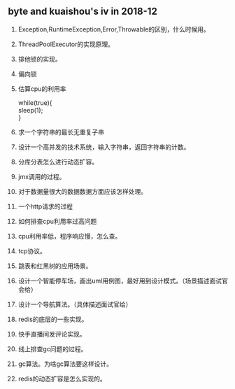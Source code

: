 ## byte and kuaishou's iv in 2018-12
1. Exception,RuntimeException,Error,Throwable的区别，什么时候用。
1. ThreadPoolExecutor的实现原理。
1. 排他锁的实现。
1. 偏向锁
1. 估算cpu的利用率

 
    while(true){  
        sleep(1);  
    }  
    
1. 求一个字符串的最长无重复子串
1. 设计一个高并发的技术系统，输入字符串，返回字符串的计数。
1. 分库分表怎么进行动态扩容。
1. jmx调用的过程。
1. 对于数据量很大的数据数据方面应该怎样处理。
1. 一个http请求的过程
1. 如何排查cpu利用率过高问题
1. cpu利用率低，程序响应慢，怎么查。
1. tcp协议。
1. 跳表和红黑树的应用场景。
1. 设计一个智能停车场，画出uml用例图，最好用到设计模式。（场景描述面试官会给）
1. 设计一个导航算法。（具体描述面试官给）
1. redis的底层的一些实现。
1. 快手直播间发评论实现。
1. 线上排查gc问题的过程。
1. gc算法。为啥gc算法要这样设计。
1. redis的动态扩容是怎么实现的。
